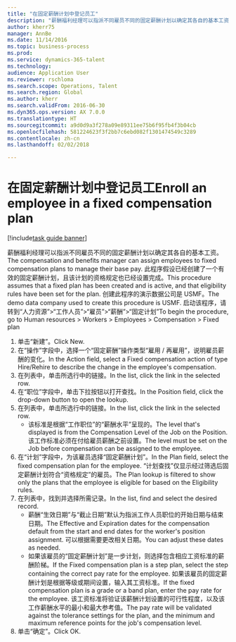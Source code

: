 ```yaml
--- 
title: "在固定薪酬计划中登记员工"
description: "薪酬福利经理可以指派不同雇员不同的固定薪酬计划以确定其各自的基本工资。"
author: kherr75
manager: AnnBe
ms.date: 11/14/2016
ms.topic: business-process
ms.prod: 
ms.service: dynamics-365-talent
ms.technology: 
audience: Application User
ms.reviewer: rschloma
ms.search.scope: Operations, Talent
ms.search.region: Global
ms.author: kherr
ms.search.validFrom: 2016-06-30
ms.dyn365.ops.version: AX 7.0.0
ms.translationtype: HT
ms.sourcegitcommit: a9d0d9a3f278a09e89311ee75b6f95fb4f3b04cb
ms.openlocfilehash: 581224623f3f2bb7c6ebd082f1301474549c3289
ms.contentlocale: zh-cn
ms.lasthandoff: 02/02/2018

---
```

# <a name="enroll-an-employee-in-a-fixed-compensation-plan"></a><span data-ttu-id="d5480-103">在固定薪酬计划中登记员工</span><span class="sxs-lookup"><span data-stu-id="d5480-103">Enroll an employee in a fixed compensation plan</span></span>

[!include[task guide banner](../../includes/task-guide-banner.md)]

<span data-ttu-id="d5480-104">薪酬福利经理可以指派不同雇员不同的固定薪酬计划以确定其各自的基本工资。</span><span class="sxs-lookup"><span data-stu-id="d5480-104">The compensation and benefits manager can assign employees to fixed compensation plans to manage their base pay.</span></span> <span data-ttu-id="d5480-105">此程序假设已经创建了一个有效的固定薪酬计划，且该计划的资格规定也已经设置完成。</span><span class="sxs-lookup"><span data-stu-id="d5480-105">This procedure assumes that a fixed plan has been created and is active, and that eligibility rules have been set for the plan.</span></span> <span data-ttu-id="d5480-106">创建此程序的演示数据公司是 USMF。</span><span class="sxs-lookup"><span data-stu-id="d5480-106">The demo data company used to create this procedure is USMF.</span></span> <span data-ttu-id="d5480-107">启动该程序，请转到“人力资源”>“工作人员”>“雇员”>“薪酬”>“固定计划”</span><span class="sxs-lookup"><span data-stu-id="d5480-107">To begin the procedure, go to Human resources > Workers > Employees > Compensation > Fixed plan</span></span>

1. <span data-ttu-id="d5480-108">单击“新建”。</span><span class="sxs-lookup"><span data-stu-id="d5480-108">Click New.</span></span>
2. <span data-ttu-id="d5480-109">在“操作”字段中，选择一个“固定薪酬”操作类型“雇用 / 再雇用”，说明雇员薪酬的变化。</span><span class="sxs-lookup"><span data-stu-id="d5480-109">In the Action field, select a Fixed compensation action of type Hire/Rehire to describe the change in the employee's compensation.</span></span>
3. <span data-ttu-id="d5480-110">在列表中，单击所选行中的链接。</span><span class="sxs-lookup"><span data-stu-id="d5480-110">In the list, click the link in the selected row.</span></span>
4. <span data-ttu-id="d5480-111">在“职位”字段中，单击下拉按钮以打开查找。</span><span class="sxs-lookup"><span data-stu-id="d5480-111">In the Position field, click the drop-down button to open the lookup.</span></span>
5. <span data-ttu-id="d5480-112">在列表中，单击所选行中的链接。</span><span class="sxs-lookup"><span data-stu-id="d5480-112">In the list, click the link in the selected row.</span></span>
    * <span data-ttu-id="d5480-113">该标准是根据“工作职位”的“薪酬水平”呈现的。</span><span class="sxs-lookup"><span data-stu-id="d5480-113">The level that's displayed is from the Compensation Level of the Job on the Position.</span></span> <span data-ttu-id="d5480-114">该工作标准必须在付给雇员薪酬之前设置。</span><span class="sxs-lookup"><span data-stu-id="d5480-114">The level must be set on the Job before compensation can be assigned to the employee.</span></span>  
6. <span data-ttu-id="d5480-115">在“计划”字段中，为该雇员选择“固定薪酬计划”。</span><span class="sxs-lookup"><span data-stu-id="d5480-115">In the Plan field, select the fixed compensation plan for the employee.</span></span> <span data-ttu-id="d5480-116">“计划查找”仅显示经过筛选后固定薪酬计划符合“资格规定”的雇员。</span><span class="sxs-lookup"><span data-stu-id="d5480-116">The Plan lookup is filtered to show only the plans that the employee is eligible for based on the Eligibility rules.</span></span>
7. <span data-ttu-id="d5480-117">在列表中，找到并选择所需记录。</span><span class="sxs-lookup"><span data-stu-id="d5480-117">In the list, find and select the desired record.</span></span>
    * <span data-ttu-id="d5480-118">薪酬“生效日期”与“截止日期”默认为指派工作人员职位的开始日期与结束日期。</span><span class="sxs-lookup"><span data-stu-id="d5480-118">The Effective and Expiration dates for the compensation default from the start and end dates for the worker's position assignment.</span></span> <span data-ttu-id="d5480-119">可以根据需要更改相关日期。</span><span class="sxs-lookup"><span data-stu-id="d5480-119">You can adjust these dates as needed.</span></span>  
    * <span data-ttu-id="d5480-120">如果该雇员的“固定薪酬计划”是一步计划，则选择包含相应工资标准的薪酬阶梯。</span><span class="sxs-lookup"><span data-stu-id="d5480-120">If the Fixed compensation plan is a step plan, select the step containing the correct pay rate for the employee.</span></span> <span data-ttu-id="d5480-121">如果该雇员的固定薪酬计划是根据等级或期间设置，输入其工资标准。</span><span class="sxs-lookup"><span data-stu-id="d5480-121">If the fixed compensation plan is a grade or a band plan, enter the pay rate for the employee.</span></span> <span data-ttu-id="d5480-122">该工资标准将验证该薪酬计划设置的可行性程度，以及该工作薪酬水平的最小和最大参考值。</span><span class="sxs-lookup"><span data-stu-id="d5480-122">The pay rate will be validated against the tolerance settings for the plan, and the minimum and maximum reference points for the job's compensation level.</span></span>  
8. <span data-ttu-id="d5480-123">单击“确定”。</span><span class="sxs-lookup"><span data-stu-id="d5480-123">Click OK.</span></span>


